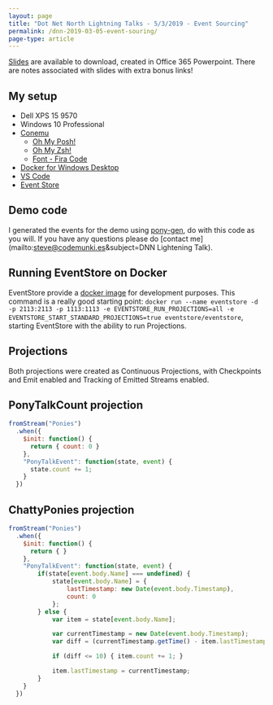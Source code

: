 ```yaml
---
layout: page
title: "Dot Net North Lightning Talks - 5/3/2019 - Event Sourcing"
permalink: /dnn-2019-03-05-event-souring/
page-type: article
---
```


[Slides](/assets/2019-03-05-dnn-es-slides.pptx) are available to download, created in Office 365 Powerpoint. There are notes associated with slides with extra bonus links!

## My setup

* Dell XPS 15 9570
* Windows 10 Professional
* [Conemu](https://conemu.github.io/)
  * [Oh My Posh!](https://github.com/JanDeDobbeleer/oh-my-posh)
  * [Oh My Zsh!](https://github.com/robbyrussell/oh-my-zsh)
  * [Font - Fira Code](https://github.com/tonsky/FiraCode)
* [Docker for Windows Desktop](https://docs.docker.com/docker-for-windows/install/)
* [VS Code](https://code.visualstudio.com/)
* [Event Store](https://eventstore.org/)

## Demo code

I generated the events for the demo using [pony-gen](https://github.com/steve-codemunkies/pony-gen), do with this code as you will. If you have any questions please do [contact me](mailto:steve@codemunki.es&subject=DNN Lightening Talk).

## Running EventStore on Docker

EventStore provide a [docker image](https://github.com/EventStore/eventstore-docker) for development purposes. This command is a really good starting point: `docker run --name eventstore -d -p 2113:2113 -p 1113:1113 -e EVENTSTORE_RUN_PROJECTIONS=all -e EVENTSTORE_START_STANDARD_PROJECTIONS=true eventstore/eventstore`, starting EventStore with the ability to run Projections.

## Projections

Both projections were created as Continuous Projections, with Checkpoints and Emit enabled and Tracking of Emitted Streams enabled.

## PonyTalkCount projection

```js
fromStream("Ponies")
  .when({
    $init: function() {
      return { count: 0 }
    },
    "PonyTalkEvent": function(state, event) {
      state.count += 1;
    }
  })
```

## ChattyPonies projection

```js
fromStream("Ponies")
  .when({
    $init: function() {
      return { }
    },
    "PonyTalkEvent": function(state, event) {
        if(state[event.body.Name] === undefined) {
            state[event.body.Name] = {
                lastTimestamp: new Date(event.body.Timestamp),
                count: 0
            };
        } else {
            var item = state[event.body.Name];

            var currentTimestamp = new Date(event.body.Timestamp);
            var diff = (currentTimestamp.getTime() - item.lastTimestamp.getTime()) / 1000;

            if (diff <= 10) { item.count += 1; }

            item.lastTimestamp = currentTimestamp;
        }
    }
  })
```
